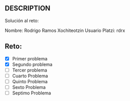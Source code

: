 ## DESCRIPTION

Solución al reto:

Nombre: Rodrigo Ramos Xochiteotzin
Usuario Platzi: rdrx

## Reto:

- [x] Primer problema
- [x] Segundo problema
- [ ] Tercer problema
- [ ] Cuarto Problema
- [ ] Quinto Problema
- [ ] Sexto Problema
- [ ] Septimo Problema
